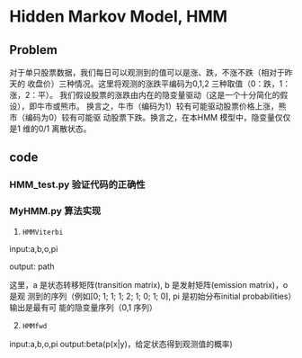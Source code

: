 #  Hidden Markov Model, HMM

## Problem
 对于单只股票数据，我们每日可以观测到的值可以是涨、跌，不涨不跌（相对于昨天的
收盘价）三种情况。这⾥将观测的涨跌平编码为0,1,2 三种取值（0：跌，1：涨，2：平）。
我们假设股票的涨跌由内在的隐变量驱动（这是一个十分简化的假设），即牛市或熊市。
换言之，牛市（编码为1）较有可能驱动股票价格上涨，熊市（编码为0）较有可能驱
动股票下跌。换言之，在本HMM 模型中，隐变量仅仅是1 维的0/1 离散状态。
## code 
### HMM_test.py 验证代码的正确性
### MyHMM.py 算法实现
1. `HMMViterbi `

  input:a,b,o,pi

  output: path

这里，a 是状态转移矩阵(transition matrix), b 是发射矩阵(emission matrix)，o 是观
测到的序列（例如[0; 1; 1; 1; 2; 1; 0; 1; 0], pi 是初始分布initial probabilities）输出是最有可
能的隐变量序列（0,1 序列）

2. `HMMfwd`

input:a,b,o,pi
output:beta(p(x|y)，给定状态得到观测值的概率)
